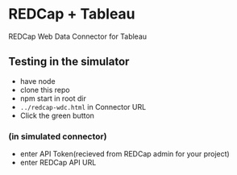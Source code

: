 # REDCap + Tableau
REDCap Web Data Connector for Tableau

## Testing in the simulator
 
 * have node
 * clone this repo
 * npm start in root dir
 * `../redcap-wdc.html` in Connector URL
 * Click the green button

### (in simulated connector)
 
  * enter API Token(recieved from REDCap admin for your project)
  * enter REDCap API URL



